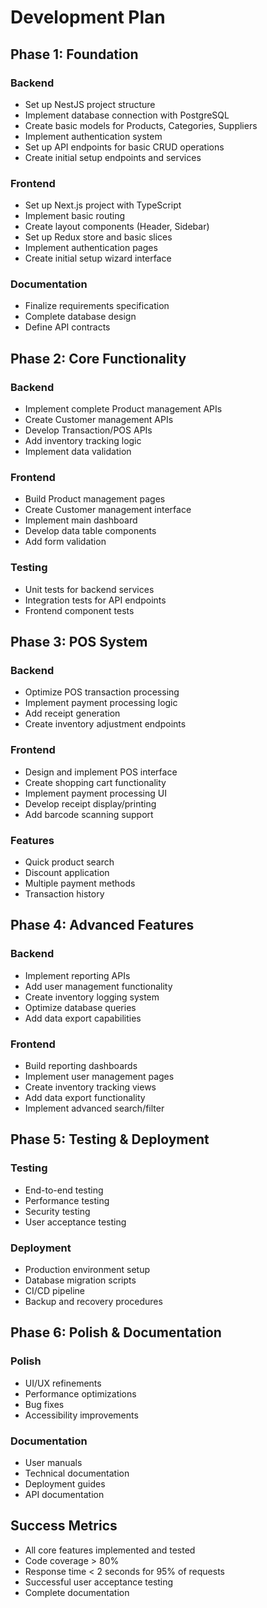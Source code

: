 # Development Plan

## Phase 1: Foundation
### Backend
- Set up NestJS project structure
- Implement database connection with PostgreSQL
- Create basic models for Products, Categories, Suppliers
- Implement authentication system
- Set up API endpoints for basic CRUD operations
- Create initial setup endpoints and services

### Frontend
- Set up Next.js project with TypeScript
- Implement basic routing
- Create layout components (Header, Sidebar)
- Set up Redux store and basic slices
- Implement authentication pages
- Create initial setup wizard interface

### Documentation
- Finalize requirements specification
- Complete database design
- Define API contracts

## Phase 2: Core Functionality
### Backend
- Implement complete Product management APIs
- Create Customer management APIs
- Develop Transaction/POS APIs
- Add inventory tracking logic
- Implement data validation

### Frontend
- Build Product management pages
- Create Customer management interface
- Implement main dashboard
- Develop data table components
- Add form validation

### Testing
- Unit tests for backend services
- Integration tests for API endpoints
- Frontend component tests

## Phase 3: POS System
### Backend
- Optimize POS transaction processing
- Implement payment processing logic
- Add receipt generation
- Create inventory adjustment endpoints

### Frontend
- Design and implement POS interface
- Create shopping cart functionality
- Implement payment processing UI
- Develop receipt display/printing
- Add barcode scanning support

### Features
- Quick product search
- Discount application
- Multiple payment methods
- Transaction history

## Phase 4: Advanced Features
### Backend
- Implement reporting APIs
- Add user management functionality
- Create inventory logging system
- Optimize database queries
- Add data export capabilities

### Frontend
- Build reporting dashboards
- Implement user management pages
- Create inventory tracking views
- Add data export functionality
- Implement advanced search/filter

## Phase 5: Testing & Deployment
### Testing
- End-to-end testing
- Performance testing
- Security testing
- User acceptance testing

### Deployment
- Production environment setup
- Database migration scripts
- CI/CD pipeline
- Backup and recovery procedures

## Phase 6: Polish & Documentation 
### Polish
- UI/UX refinements
- Performance optimizations
- Bug fixes
- Accessibility improvements

### Documentation
- User manuals
- Technical documentation
- Deployment guides
- API documentation

## Success Metrics
- All core features implemented and tested
- Code coverage > 80%
- Response time < 2 seconds for 95% of requests
- Successful user acceptance testing
- Complete documentation